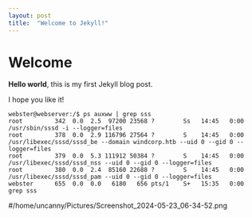 ```yaml
---
layout: post
title:  "Welcome to Jekyll!"
---
```


# Welcome

**Hello world**, this is my first Jekyll blog post.

I hope you like it!

```shell
webster@webserver:/$ ps auxww | grep sss
root         342  0.0  2.5  97200 23568 ?        Ss   14:45   0:00 /usr/sbin/sssd -i --logger=files
root         378  0.0  2.9 116796 27564 ?        S    14:45   0:00 /usr/libexec/sssd/sssd_be --domain windcorp.htb --uid 0 --gid 0 --logger=files
root         379  0.0  5.3 111912 50384 ?        S    14:45   0:00 /usr/libexec/sssd/sssd_nss --uid 0 --gid 0 --logger=files
root         380  0.0  2.4  85160 22688 ?        S    14:45   0:00 /usr/libexec/sssd/sssd_pam --uid 0 --gid 0 --logger=files
webster      655  0.0  0.0   6180   656 pts/1    S+   15:35   0:00 grep sss
```
#/home/uncanny/Pictures/Screenshot_2024-05-23_06-34-52.png
